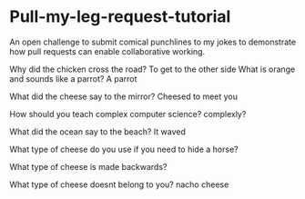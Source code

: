 # Pull-my-leg-request-tutorial
An open challenge to submit comical punchlines to my jokes to demonstrate how pull requests can enable collaborative working.

Why did the chicken cross the road?
To get to the other side
What is orange and sounds like a parrot?
A parrot

What did the cheese say to the mirror?
Cheesed to meet you

How should you teach complex computer science?
complexly?

What did the ocean say to the beach?
It waved

What type of cheese do you use if you need to hide a horse?


What type of cheese is made backwards?


What type of cheese doesnt belong to you?
nacho cheese
